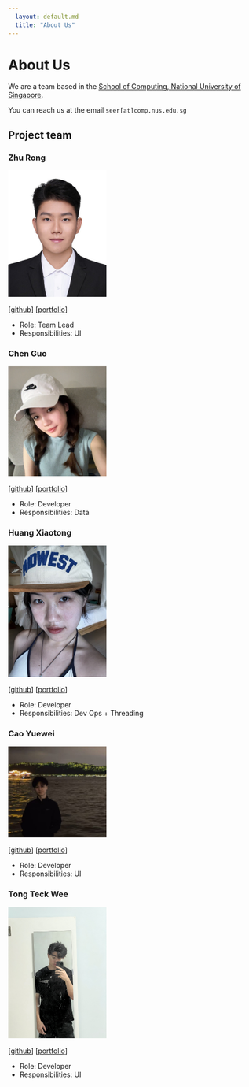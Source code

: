 ```yaml
---
  layout: default.md
  title: "About Us"
---
```


# About Us

We are a team based in the [School of Computing, National University of Singapore](http://www.comp.nus.edu.sg).

You can reach us at the email `seer[at]comp.nus.edu.sg`

## Project team

### Zhu Rong

<img src="images/zhurong818.png" width="200px">

[[github](http://github.com/ZhuRong818)]
[[portfolio](team/johndoe.md)]

* Role: Team Lead
* Responsibilities: UI

### Chen Guo

<img src="images/chenguo3125.png" width="200px">

[[github](http://github.com/chenguo3125)] 
[[portfolio](team/johndoe.md)]

* Role: Developer
* Responsibilities: Data

### Huang Xiaotong

<img src="images/xiaotong0329.png" width="200px">

[[github](http://github.com/xiaotong0329)]
[[portfolio](team/johndoe.md)]

* Role: Developer
* Responsibilities: Dev Ops + Threading

### Cao Yuewei

<img src="images/cyw2004.png" width="200px">

[[github](http://github.com/CYW2004)]
[[portfolio](team/johndoe.md)]


* Role: Developer
* Responsibilities: UI

### Tong Teck Wee

<img src="images/jooh6969.png" width="200px">

[[github](http://github.com/jooh6969)]
[[portfolio](team/johndoe.md)]

* Role: Developer
* Responsibilities: UI
